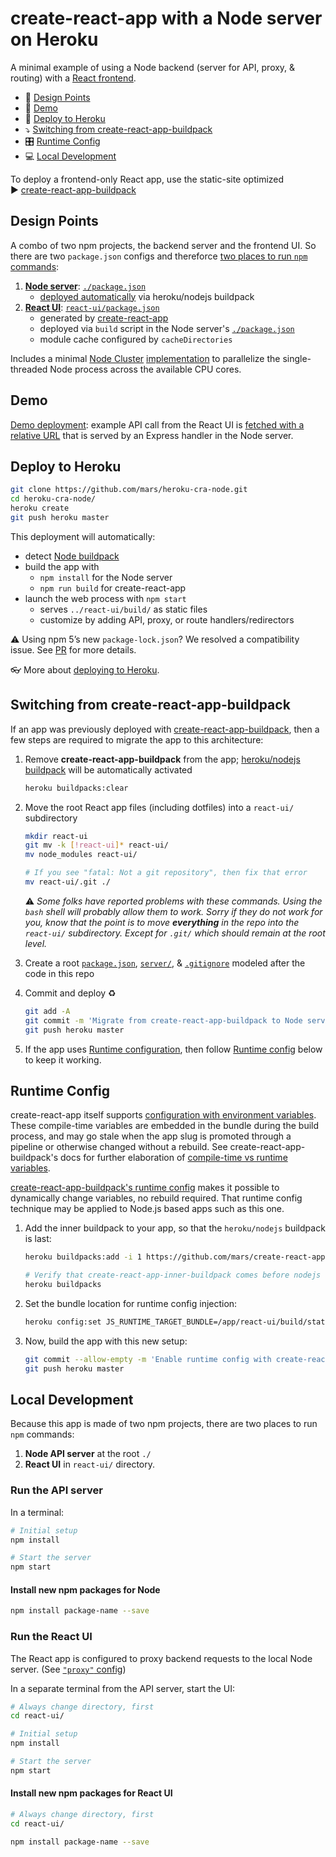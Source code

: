 # create-react-app with a Node server on Heroku

A minimal example of using a Node backend (server for API, proxy, & routing) with a [React frontend](https://github.com/facebookincubator/create-react-app).

* 📐 [Design Points](#user-content-design-points)
* 🕺 [Demo](#user-content-demo)
* 🚀 [Deploy to Heroku](#user-content-deploy-to-heroku)
* ⤵️ [Switching from create-react-app-buildpack](#user-content-switching-from-create-react-app-buildpack)
* 🎛 [Runtime Config](#user-content-runtime-config)
* 💻 [Local Development](#user-content-local-development)

To deploy a frontend-only React app, use the static-site optimized  
▶️ [create-react-app-buildpack](https://github.com/mars/create-react-app-buildpack)


## Design Points

A combo of two npm projects, the backend server and the frontend UI. So there are two `package.json` configs and thereforce [two places to run `npm` commands](#user-content-local-development):

  1. [**Node server**](server/): [`./package.json`](package.json)
      * [deployed automatically](https://devcenter.heroku.com/categories/deployment) via heroku/nodejs buildpack
  2. [**React UI**](react-ui/): [`react-ui/package.json`](react-ui/package.json)
      * generated by [create-react-app](https://github.com/facebookincubator/create-react-app)
      * deployed via `build` script in the Node server's [`./package.json`](package.json)
      * module cache configured by `cacheDirectories`

Includes a minimal [Node Cluster](https://nodejs.org/docs/latest-v8.x/api/cluster.html) [implementation](server/index.js) to parallelize the single-threaded Node process across the available CPU cores.

## Demo

[Demo deployment](https://cra-node.herokuapp.com/): example API call from the React UI is [fetched with a relative URL](react-ui/src/App.js#L16) that is served by an Express handler in the Node server.


## Deploy to Heroku

```bash
git clone https://github.com/mars/heroku-cra-node.git
cd heroku-cra-node/
heroku create
git push heroku master
```

This deployment will automatically:

  * detect [Node buildpack](https://elements.heroku.com/buildpacks/heroku/heroku-buildpack-nodejs)
  * build the app with
    * `npm install` for the Node server
    * `npm run build` for create-react-app
  * launch the web process with `npm start`
    * serves `../react-ui/build/` as static files
    * customize by adding API, proxy, or route handlers/redirectors

⚠️ Using npm 5’s new `package-lock.json`? We resolved a compatibility issue. See [PR](https://github.com/mars/heroku-cra-node/pull/10) for more details.

👓 More about [deploying to Heroku](https://devcenter.heroku.com/categories/deployment).


## Switching from create-react-app-buildpack

If an app was previously deployed with [create-react-app-buildpack](https://github.com/mars/create-react-app-buildpack), then a few steps are required to migrate the app to this architecture:

1. Remove **create-react-app-buildpack** from the app; [heroku/nodejs buildpack](https://devcenter.heroku.com/articles/nodejs-support#activation) will be automatically activated
  
    ```bash
    heroku buildpacks:clear
    ```
1. Move the root React app files (including dotfiles) into a `react-ui/` subdirectory

    ```bash
    mkdir react-ui
    git mv -k [!react-ui]* react-ui/
    mv node_modules react-ui/
    
    # If you see "fatal: Not a git repository", then fix that error
    mv react-ui/.git ./
    ```
    ⚠️ *Some folks have reported problems with these commands. Using the `bash` shell will probably allow them to work. Sorry if they do not work for you, know that the point is to move **everything** in the repo into the `react-ui/` subdirectory. Except for `.git/` which should remain at the root level.* 
1. Create a root [`package.json`](package.json), [`server/`](server/), & [`.gitignore`](.gitignore) modeled after the code in this repo
1. Commit and deploy ♻️
  
    ```bash
    git add -A
    git commit -m 'Migrate from create-react-app-buildpack to Node server'
    git push heroku master
    ```
1. If the app uses [Runtime configuration](https://github.com/mars/create-react-app-buildpack/blob/master/README.md#user-content-runtime-configuration), then follow [Runtime config](#user-content-runtime-config) below to keep it working.

## Runtime Config

create-react-app itself supports [configuration with environment variables](https://facebook.github.io/create-react-app/docs/adding-custom-environment-variables). These compile-time variables are embedded in the bundle during the build process, and may go stale when the app slug is promoted through a pipeline or otherwise changed without a rebuild. See create-react-app-buildpack's docs for further elaboration of [compile-time vs runtime variables](https://github.com/mars/create-react-app-buildpack/blob/master/README.md#user-content-compile-time-vs-runtime).

[create-react-app-buildpack's runtime config](https://github.com/mars/create-react-app-buildpack/blob/master/README.md#user-content-runtime-configuration) makes it possible to dynamically change variables, no rebuild required. That runtime config technique may be applied to Node.js based apps such as this one.

1. Add the inner buildpack to your app, so that the `heroku/nodejs` buildpack is last:

   ```bash
   heroku buildpacks:add -i 1 https://github.com/mars/create-react-app-inner-buildpack
   
   # Verify that create-react-app-inner-buildpack comes before nodejs
   heroku buildpacks
   ```
2. Set the bundle location for runtime config injection:

   ```bash
   heroku config:set JS_RUNTIME_TARGET_BUNDLE=/app/react-ui/build/static/js/*.js
   ```
3. Now, build the app with this new setup:

   ```bash
   git commit --allow-empty -m 'Enable runtime config with create-react-app-inner-buildpack'
   git push heroku master
   ```

## Local Development

Because this app is made of two npm projects, there are two places to run `npm` commands:

1. **Node API server** at the root `./`
1. **React UI** in `react-ui/` directory.

### Run the API server

In a terminal:

```bash
# Initial setup
npm install

# Start the server
npm start
```

#### Install new npm packages for Node

```bash
npm install package-name --save
```


### Run the React UI

The React app is configured to proxy backend requests to the local Node server. (See [`"proxy"` config](react-ui/package.json))

In a separate terminal from the API server, start the UI:

```bash
# Always change directory, first
cd react-ui/

# Initial setup
npm install

# Start the server
npm start
```

#### Install new npm packages for React UI

```bash
# Always change directory, first
cd react-ui/

npm install package-name --save
```
